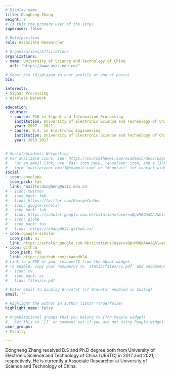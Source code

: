 ```yaml
---
# Display name
title: Dongheng Zhang
weight: 9
# Is this the primary user of the site?
superuser: false

# Role/position
role: Associate Researcher

# Organizations/Affiliations
organizations:
- name: University of Science and Technology of China
  url: "https://www.ustc.edu.cn/"

# Short bio (displayed in user profile at end of posts)
bio: 

interests:
- Signal Processing
- Wireless Network

education:
  courses:
  - course: PhD in Signal and Information Processing
    institution: University of Electronic Science and Technology of China
    year: 2017 - 2021
  - course: B.S. in Electronic Engineering
    institution: University of Electronic Science and Technology of China
    year: 2013-2017


# Social/Academic Networking
# For available icons, see: https://sourcethemes.com/academic/docs/page-builder/#icons
#   For an email link, use "fas" icon pack, "envelope" icon, and a link in the
#   form "mailto:your-email@example.com" or "#contact" for contact widget.
social:
- icon: envelope
  icon_pack: fas
  link: 'mailto:dongheng@ustc.edu.cn'
# - icon: twitter
#   icon_pack: fab
#   link: https://twitter.com/GeorgeCushen
# - icon: google-scholar
#   icon_pack: fab
#   link: https://scholar.google.com.hk/citations?user=xBpvMRQAAAAJ&hl=en
# - icon: globe
#   icon_pack: fas
#   link: 'https://zhangdh24.github.io/'
- icon: google-scholar
  icon_pack: ai
  link: https://scholar.google.com.hk/citations?user=xBpvMRQAAAAJ&hl=en
- icon: github
  icon_pack: fab
  link: https://github.com/zhangdh24
# Link to a PDF of your resume/CV from the About widget.
# To enable, copy your resume/CV to `static/files/cv.pdf` and uncomment the lines below.
# - icon: cv
#   icon_pack: ai
#   link: files/cv.pdf

# Enter email to display Gravatar (if Gravatar enabled in Config)
email: ""

# Highlight the author in author lists? (true/false)
highlight_name: false

# Organizational groups that you belong to (for People widget)
#   Set this to `[]` or comment out if you are not using People widget.
user_groups:
- Faculty

---
```


Dongheng Zhang received B.S and Ph.D degree both from University of Electronic Science and Technology of China (UESTC) in 2017 and 2021, respectively. He is currently a Associate Researcher at University of Science and Technology of China. 